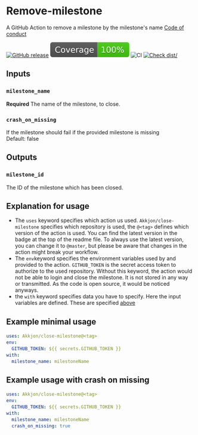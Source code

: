 # Remove-milestone

A GitHub Action to remove a milestone by the milestone's name
[Code of conduct](CODE_OF_CONDUCT.md)

[![GitHub release](https://img.shields.io/github/tag/Akkjon/close-milestone.svg)](https://gitHub.com/Akkjon/close-milestone/releases/)
[![Coverage](./badges/coverage.svg)](./badges/coverage.svg)
![CI](https://github.com/Akkjon/close-milestone/actions/workflows/ci.yml/badge.svg)
[![Check dist/](https://github.com/Akkjon/close-milestone/actions/workflows/check-dist.yml/badge.svg)](https://github.com/Akkjon/close-milestone/actions/workflows/check-dist.yml)

## Inputs

### `milestone_name`

**Required** The name of the milestone, to close.

### `crash_on_missing`

If the milestone should fail if the provided milestone is missing<br> Default:
false

## Outputs

### `milestone_id`

The ID of the milestone which has been closed.

## Explanation for usage

- The `uses` keyword specifies which action us used. `Akkjon/close-milestone`
  specifies which repository is used, the `@<tag>` defines which version of the
  action is used. You can find the latest version in the badge at the top of the
  readme file. To always use the latest version, you can change it to `@master`,
  but please be aware that changes in the action might break your workflow.
- The `env`keyword specifies the environment variables used by and provided to
  the action. `GITHUB_TOKEN` is the secret access token to authorize to the used
  repository. Without this keyword, the action would not be able to login and
  close the milestone. It is not stored in any way or transmitted. As the code
  is open source, it would be noticed anyways.
- the `with` keyword specifies data you have to specify. Here the input
  variables are defined. These are specified [above](#inputs)

## Example minimal usage

```yaml
uses: Akkjon/close-milestone@<tag>
env:
  GITHUB_TOKEN: ${{ secrets.GITHUB_TOKEN }}
with:
  milestone_name: milestoneName
```

## Example usage with crash on missing

```yaml
uses: Akkjon/close-milestone@<tag>
env:
  GITHUB_TOKEN: ${{ secrets.GITHUB_TOKEN }}
with:
  milestone_name: milestoneName
  crash_on_missing: true
```
